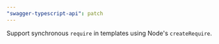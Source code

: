 ```yaml
---
"swagger-typescript-api": patch
---
```


Support synchronous `require` in templates using Node's `createRequire`.
